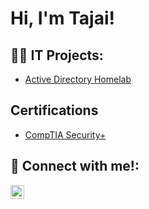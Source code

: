 <h1>Hi, I'm Tajai! </h1>

<h2>👨‍💻 IT Projects:</h2>

  - [Active Directory Homelab](https://github.com/TJD48/LABURL)

<h2> Certifications </h2>

- [CompTIA Security+](https://github.com/TJD48/TJD48/blob/main/CompTIA%20Security%2B%20ce%20certificate%20(1).pdf)


<h2> 🤳 Connect with me!:</h2>

[<img align="left" alt="TajaiJones | LinkedIn" width="22px" src="https://cdn.jsdelivr.net/npm/simple-icons@v3/icons/linkedin.svg" />][linkedin]

[linkedin]: https://www.linkedin.com/in/tajai-jones-2b24b1204/

<!---
Here are some ideas to get you started:

- 🔭 I’m currently working on ...
- 🌱 I’m currently learning ...
- 👯 I’m looking to collaborate on ...
- 🤔 I’m looking for help with ...
- 💬 Ask me about ...
- 📫 How to reach me: ...
- 😄 Pronouns: ...
- ⚡ Fun fact: ...
-->
